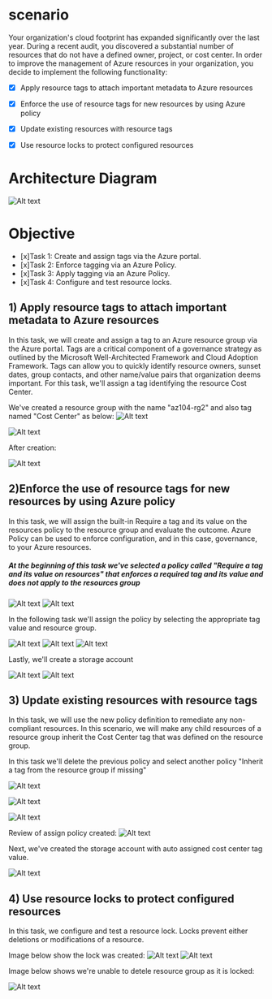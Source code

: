 # scenario

Your organization's cloud footprint has expanded significantly over the last year. During a recent audit, you discovered a substantial number of resources that do not have a defined owner, project, or cost center. In order to improve the management of Azure resources in your organization, you decide to implement the following functionality:

- [x] Apply resource tags to attach important metadata to Azure resources

- [x] Enforce the use of resource tags for new resources by using Azure policy

- [x] Update existing resources with resource tags

- [x] Use resource locks to protect configured resources



# Architecture Diagram
![Alt text](https://github.com/venuGanes/azure/blob/fe55a5100a2b6b23501258d904c618bab33e24f9/Manage%20Governance%20via%20Azure%20Policy/arch%20diagram%20new.png)

# Objective

- [x]Task 1: Create and assign tags via the Azure portal.
- [x]Task 2: Enforce tagging via an Azure Policy.
- [x]Task 3: Apply tagging via an Azure Policy.
- [x]Task 4: Configure and test resource locks.

## 1) Apply resource tags to attach important metadata to Azure resources
 
In this task, we will create and assign a tag to an Azure resource group via the Azure portal. Tags are a critical component of a governance strategy as outlined by the Microsoft Well-Architected Framework and Cloud Adoption Framework. Tags can allow you to quickly identify resource owners, sunset dates, group contacts, and other name/value pairs that organization deems important. For this task, we'll assign a tag identifying the resource Cost Center.

We've created a resource group with the name "az104-rg2" and also tag named "Cost Center" as below: 
![Alt text](https://github.com/venuGanes/azure/blob/fe55a5100a2b6b23501258d904c618bab33e24f9/Manage%20Governance%20via%20Azure%20Policy/1.1%20Create%20resource%20group.png)

![Alt text](https://github.com/venuGanes/azure/blob/fe55a5100a2b6b23501258d904c618bab33e24f9/Manage%20Governance%20via%20Azure%20Policy/1.2%20Create%20tags.png)

After creation:

![Alt text](https://github.com/venuGanes/azure/blob/fe55a5100a2b6b23501258d904c618bab33e24f9/Manage%20Governance%20via%20Azure%20Policy/1.3%20created%20resource%20group.png)

## 2)Enforce the use of resource tags for new resources by using Azure policy

In this task, we will assign the built-in Require a tag and its value on the resources policy to the resource group and evaluate the outcome. Azure Policy can be used to enforce configuration, and in this case, governance, to your Azure resources.

##### At the beginning of this task we've selected a policy called "Require a tag and its value on resources" that enforces a required tag and its value and does not apply to the resources group

![Alt text](https://github.com/venuGanes/azure/blob/fe55a5100a2b6b23501258d904c618bab33e24f9/Manage%20Governance%20via%20Azure%20Policy/2.1%20selecting%20policy%20defiintion.png)
![Alt text](https://github.com/venuGanes/azure/blob/fe55a5100a2b6b23501258d904c618bab33e24f9/Manage%20Governance%20via%20Azure%20Policy/2.2%20definition%20selecting%20policy%20defiintion.png)

In the following task we'll assign the policy by selecting the appropriate tag value and resource group.

![Alt text](https://github.com/venuGanes/azure/blob/36fb31f6f74f8d16aecba217653777ac978d730f/Manage%20Governance%20via%20Azure%20Policy/2.3%20Assign%20policy%20selecting%20resource%20group.png)
![Alt text](https://github.com/venuGanes/azure/blob/fe55a5100a2b6b23501258d904c618bab33e24f9/Manage%20Governance%20via%20Azure%20Policy/2.4%20Assign%20policy%20selecting%20set%20parameters%20for%20tag.png)
![Alt text](https://github.com/venuGanes/azure/blob/fe55a5100a2b6b23501258d904c618bab33e24f9/Manage%20Governance%20via%20Azure%20Policy/2.5%20Review.png)

Lastly, we'll create a storage account

![Alt text](https://github.com/venuGanes/azure/blob/fe55a5100a2b6b23501258d904c618bab33e24f9/Manage%20Governance%20via%20Azure%20Policy/2.6%20Create%20storage%20account.png)
![Alt text](https://github.com/venuGanes/azure/blob/fe55a5100a2b6b23501258d904c618bab33e24f9/Manage%20Governance%20via%20Azure%20Policy/2.7%20Storage%20account%20created.png)


## 3) Update existing resources with resource tags

In this task, we will use the new policy definition to remediate any non-compliant resources. In this scenario, we will make any child 
resources of a resource group inherit the Cost Center tag that was defined on the resource group.

In this task we'll delete the previous policy and select another policy "Inherit a tag from the resource group if missing"

![Alt text](https://github.com/venuGanes/azure/blob/a919c83a7f301bdba4b5928ab30a8c800c9eabc3/Manage%20Governance%20via%20Azure%20Policy/3.%201%20Delete%20assignment.png)

![Alt text](https://github.com/venuGanes/azure/blob/a919c83a7f301bdba4b5928ab30a8c800c9eabc3/Manage%20Governance%20via%20Azure%20Policy/3.%202%20Assign%20policy.png)


![Alt text](https://github.com/venuGanes/azure/blob/a919c83a7f301bdba4b5928ab30a8c800c9eabc3/Manage%20Governance%20via%20Azure%20Policy/3.%202%20Assign%20policy%20cont.png)

Review of assign policy created:
![Alt text](https://github.com/venuGanes/azure/blob/a919c83a7f301bdba4b5928ab30a8c800c9eabc3/Manage%20Governance%20via%20Azure%20Policy/3.%202%20Assign%20policy%20cont%20created.png)

Next, we've created the storage account with auto assigned cost center tag value.

![Alt text](https://github.com/venuGanes/azure/blob/a919c83a7f301bdba4b5928ab30a8c800c9eabc3/Manage%20Governance%20via%20Azure%20Policy/3.%203%20creating%20storage%20account%20with%20auto%20assigned%20cost%20center.png)


## 4)  Use resource locks to protect configured resources

In this task, we configure and test a resource lock. Locks prevent either deletions or modifications of a resource.

Image below show the lock was created:
![Alt text](https://github.com/venuGanes/azure/blob/a919c83a7f301bdba4b5928ab30a8c800c9eabc3/Manage%20Governance%20via%20Azure%20Policy/4.1%20Add%20locks.png)
![Alt text](https://github.com/venuGanes/azure/blob/a919c83a7f301bdba4b5928ab30a8c800c9eabc3/Manage%20Governance%20via%20Azure%20Policy/4.1%20Add%20locks%20added.png)

Image below shows we're unable to detele resource group as it is locked:

![Alt text](https://github.com/venuGanes/azure/blob/a919c83a7f301bdba4b5928ab30a8c800c9eabc3/Manage%20Governance%20via%20Azure%20Policy/4.2%20unable%20to%20detele%20resource%20group%20as%20it%20is%20locked.png)



